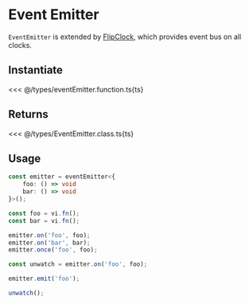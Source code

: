# Event Emitter

`EventEmitter` is extended by [FlipClock](./flipclock.md), which provides event bus on all clocks.

## Instantiate

<<< @/types/eventEmitter.function.ts{ts}

## Returns

<<< @/types/EventEmitter.class.ts{ts}

## Usage

```ts
const emitter = eventEmitter<{
    foo: () => void
    bar: () => void
}>();

const foo = vi.fn();
const bar = vi.fn();

emitter.on('foo', foo);
emitter.on('bar', bar);
emitter.once('foo', foo);

const unwatch = emitter.on('foo', foo);

emitter.emit('foo');

unwatch();
```